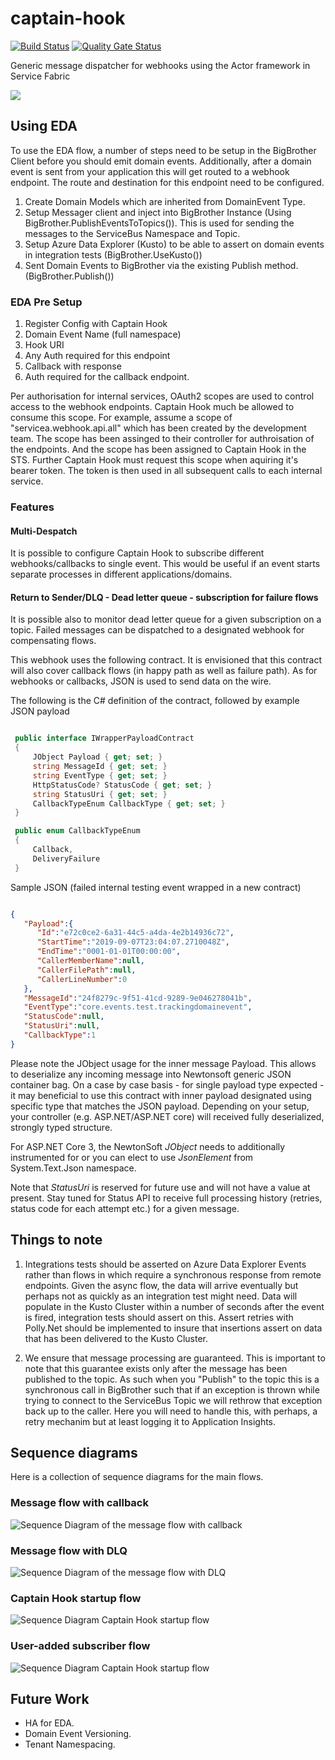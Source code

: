 # captain-hook

[![Build Status](https://eshopworld.visualstudio.com/Github%20build/_apis/build/status/captain-hook?branchName=master)](https://eshopworld.visualstudio.com/Github%20build/_build/latest?definitionId=382?branchName=master)
[![Quality Gate Status](https://sonarcloud.io/api/project_badges/measure?project=esw.captain-hook&metric=alert_status&token=ba785db91027e0ee18c9e54c7b7c1984d2160322)](https://sonarcloud.io/dashboard?id=esw.captain-hook)

Generic message dispatcher for webhooks using the Actor framework in Service Fabric

![](docs/images/hook.gif)

## Using EDA

To use the EDA flow, a number of steps need to be setup in the BigBrother Client before you should emit domain events. Additionally, after a domain event is sent from your application this will get routed to a webhook endpoint. The route and destination for this endpoint need to be configured.

1. Create Domain Models which are inherited from DomainEvent Type.
2. Setup Messager client and inject into BigBrother Instance (Using BigBrother.PublishEventsToTopics()). This is used for sending the messages to the ServiceBus Namespace and Topic.
3. Setup Azure Data Explorer (Kusto) to be able to assert on domain events in integration tests (BigBrother.UseKusto())
4. Sent Domain Events to BigBrother via the existing Publish method. (BigBrother.Publish<T>())

### EDA Pre Setup

1. Register Config with Captain Hook
  1. Domain Event Name (full namespace)
  2. Hook URI
  1. Any Auth required for this endpoint
  2. Callback with response
  1. Auth required for the callback endpoint.
  

Per authorisation for internal services, OAuth2 scopes are used to control access to the webhook endpoints. Captain Hook much be allowed to consume this scope. For example, assume a scope of "servicea.webhook.api.all" which has been created by the development team. The scope has been assinged to their controller for authroisation of the endpoints. And the scope has been assigned to Captain Hook in the STS. Further Captain Hook must request this scope when aquiring it's bearer token. The token is then used in all subsequent calls to each internal service.

### Features

#### Multi-Despatch

It is possible to configure Captain Hook to subscribe different webhooks/callbacks to single event. This would be useful if an event starts separate processes in different applications/domains.

#### Return to Sender/DLQ - Dead letter queue - subscription for failure flows

It is possible also to monitor dead letter queue for a given subscription on a topic. Failed messages can be dispatched to a designated webhook for compensating flows.

This webhook uses the following contract. It is envisioned that this contract will also cover callback flows (in happy path as well as failure path). As for webhooks or callbacks, JSON is used to send data on the wire.

The following is the C# definition of the contract, followed by example JSON payload

``` c#

 public interface IWrapperPayloadContract
 {
     JObject Payload { get; set; }        
     string MessageId { get; set; }
     string EventType { get; set; }
     HttpStatusCode? StatusCode { get; set; }
     string StatusUri { get; set; }
     CallbackTypeEnum CallbackType { get; set; }
 }

 public enum CallbackTypeEnum
 {
     Callback,
     DeliveryFailure
 }

```

Sample JSON (failed internal testing event wrapped in a new contract)

``` JSON

{
   "Payload":{
      "Id":"e72c0ce2-6a31-44c5-a4da-4e2b14936c72",
      "StartTime":"2019-09-07T23:04:07.2710048Z",
      "EndTime":"0001-01-01T00:00:00",
      "CallerMemberName":null,
      "CallerFilePath":null,
      "CallerLineNumber":0
   },
   "MessageId":"24f8279c-9f51-41cd-9289-9e046278041b",
   "EventType":"core.events.test.trackingdomainevent",
   "StatusCode":null,
   "StatusUri":null,
   "CallbackType":1
}

```

Please note the JObject usage for the inner message Payload. This allows to deserialize any incoming message into Newtonsoft generic JSON container bag. On a case by case basis - for single payload type expected - it may beneficial to use this contract with inner payload designated using specific type that matches the JSON payload. Depending on your setup, your controller (e.g. ASP.NET/ASP.NET core) will received fully deserialized, strongly typed structure.

For ASP.NET Core 3, the NewtonSoft _JObject_ needs to additionally instrumented for or you can elect to use _JsonElement_ from System.Text.Json namespace.

Note that _StatusUri_ is reserved for future use and will not have a value at present. Stay tuned for Status API to receive full processing history (retries, status code for each attempt etc.) for a given message.

## Things to note

1. Integrations tests should be asserted on Azure Data Explorer Events rather than flows in which require a synchronous response from remote endpoints. Given the async flow, the data will arrive eventually but perhaps not as quickly as an integration test might need. Data will populate in the Kusto Cluster within a number of seconds after the event is fired, integration tests should assert on this. Assert retries with Polly.Net should be implemented to insure that insertions assert on data that has been delivered to the Kusto Cluster.

1. We ensure that message processing are guaranteed. This is important to note that this guarantee exists only after the message has been published to the topic. As such when you "Publish" to the topic this is a synchronous call in BigBrother such that if an exception is thrown while trying to connect to the ServiceBus Topic we will rethrow that exception back up to the caller. Here you will need to handle this, with perhaps, a retry mechanim but at least logging it to Application Insights.

## Sequence diagrams

Here is a collection of sequence diagrams for the main flows.

### Message flow with callback

![Sequence Diagram of the message flow with callback](docs/CS-CH-SD-webhook-callback.png)

### Message flow with DLQ

![Sequence Diagram of the message flow with DLQ](docs/CS-CH-SD-DLQ.png)

### Captain Hook startup flow

![Sequence Diagram Captain Hook startup flow](docs/CS-CH-SD-startup.png)

### User-added subscriber flow
![Sequence Diagram Captain Hook startup flow](docs/CS-CH-SD-user-subscriber.png)

## Future Work
* HA for EDA.
* Domain Event Versioning.
* Tenant Namespacing.
